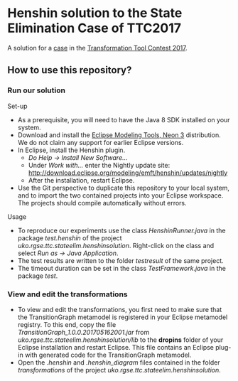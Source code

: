 # Henshin solution to the State Elimination Case of TTC2017

A solution for a [case](https://github.com/sinemgetir/state-elimination-mt) in the [Transformation Tool Contest 2017](http://www.transformation-tool-contest.eu/).

## How to use this repository? ##

### Run our solution ###

Set-up

* As a prerequisite, you will need to have the Java 8 SDK installed on your system.
* Download and install the [Eclipse Modeling Tools, Neon 3](https://www.eclipse.org/downloads/packages/eclipse-modeling-tools/neon3) distribution. We do not claim any support for earlier Eclipse versions.
* In Eclipse, install the Henshin plugin.
    * *Do Help -> Install New Software...*
    * Under *Work with...* enter the Nightly update site: http://download.eclipse.org/modeling/emft/henshin/updates/nightly
    * After the installation, restart Eclipse.
* Use the Git perspective to duplicate this repository to your local system, and to import the two contained projects into your Eclipse workspace. The projects should compile automatically without errors.

Usage

* To reproduce our experiments use the class *HenshinRunner.java*  in the  package *test.henshin*  of the project *uko.rgse.ttc.stateelim.henshinsolution*. Right-click on the class and select *Run as -> Java Application*.
* The test results are written to the folder *testresult* of the same project.
* The timeout duration can be set in the class *TestFramework.java* in the package *test*.

### View and edit the transformations ###

* To view and edit the transformations, you first need to make sure that the TransitionGraph metamodel is registered in your Eclipse metamodel registry. To this end, copy the file *TransitionGraph_1.0.0.201705162001.jar*  from *uko.rgse.ttc.stateelim.henshinsolution/lib* to the **dropins** folder of your Eclipse installation and restart Eclipse. This file contains an Eclipse plug-in with generated code for the TransitionGraph metamodel.
* Open the *.henshin* and *.henshin_diagram* files contained in the folder *transformations*  of the project *uko.rgse.ttc.stateelim.henshinsolution*.
